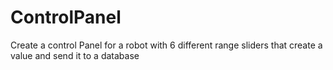# ControlPanel
Create a control Panel for a robot with 6 different range sliders that create a value and send it to a database
